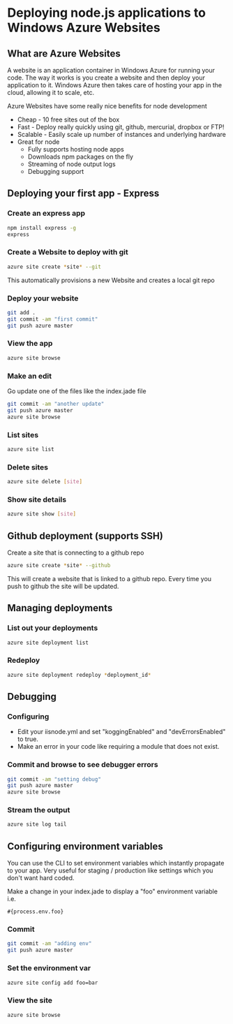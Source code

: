 # Deploying node.js applications to Windows Azure Websites

## What are Azure Websites
A website is an application container in Windows Azure for running your code. The way it works is you create a website and then deploy your application to it. Windows Azure then takes care of hosting your app in the cloud, allowing it to scale, etc.
 
Azure Websites have some really nice benefits for node development

* Cheap - 10 free sites out of the box
* Fast - Deploy really quickly using git, github, mercurial, dropbox or FTP!
* Scalable - Easily scale up number of instances and underlying hardware
* Great for node
	* Fully supports hosting node apps
	* Downloads npm packages on the fly
	* Streaming of node output logs
	* Debugging support

	
## Deploying your first app - Express

### Create an express app
```bash
npm install express -g
express
```

### Create a Website to deploy with git
```bash
azure site create *site* --git
```
This automatically provisions a new Website and creates a local git repo

### Deploy your website
```bash
git add .
git commit -am "first commit"
git push azure master
```

### View the app
```bash
azure site browse
```

### Make an edit
Go update one of the files like the index.jade file
```bash
git commit -am "another update"
git push azure master
azure site browse
```

### List sites
```bash
azure site list
```

### Delete sites
```bash
azure site delete [site]
```
### Show site details
```bash
azure site show [site]
```

## Github deployment (supports SSH)
Create a site that is connecting to a github repo
```bash
azure site create *site* --github
```
This will create a website that is linked to a github repo. Every time you push to github the site will be updated.

## Managing deployments
### List out your deployments
```bash
azure site deployment list
```

### Redeploy
```bash
azure site deployment redeploy *deployment_id*
```

## Debugging

### Configuring
* Edit your iisnode.yml and set "koggingEnabled" and "devErrorsEnabled" to true.
* Make an error in your code like requiring a module that does not exist.

### Commit and browse to see debugger errors

```bash
git commit -am "setting debug"
git push azure master
azure site browse
```

### Stream the output
```bash
azure site log tail
```

## Configuring environment variables
You can use the CLI to set environment variables which instantly propagate to your app. Very useful for staging / production like settings which you don't want hard coded.

Make a change in your index.jade to display a "foo" environment variable i.e.

```jade
#{process.env.foo}
```

### Commit

```bash
git commit -am "adding env"
git push azure master
```

### Set the environment var

```bash
azure site config add foo=bar
```

### View the site

```bash
azure site browse
```
